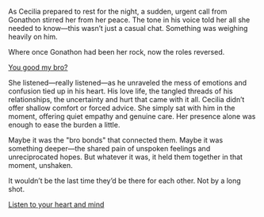 <!-- title: The Kind and the Humble Knight -->

As Cecilia prepared to rest for the night, a sudden, urgent call from Gonathon stirred her from her peace. The tone in his voice told her all she needed to know—this wasn’t just a casual chat. Something was weighing heavily on him.

Where once Gonathon had been her rock, now the roles reversed.

[You good my bro?](#embed:https://www.youtube.com/watch?v=NGC0VaSUPnE&t=20300s)

She listened—really listened—as he unraveled the mess of emotions and confusion tied up in his heart. His love life, the tangled threads of his relationships, the uncertainty and hurt that came with it all. Cecilia didn’t offer shallow comfort or forced advice. She simply sat with him in the moment, offering quiet empathy and genuine care. Her presence alone was enough to ease the burden a little.

Maybe it was the "bro bonds" that connected them. Maybe it was something deeper—the shared pain of unspoken feelings and unreciprocated hopes. But whatever it was, it held them together in that moment, unshaken.

It wouldn’t be the last time they’d be there for each other. Not by a long shot.

[Listen to your heart and mind](#embed:https://www.youtube.com/watch?v=NGC0VaSUPnE&t=21370s)

